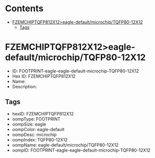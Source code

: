 



Contents
========

* [FZEMCHIPTQFP812X12>eagle-default/microchip/TQFP80-12X12](#fzemchiptqfp812x12eagle-defaultmicrochiptqfp80-12x12)
	* [Tags](#tags)

# FZEMCHIPTQFP812X12>eagle-default/microchip/TQFP80-12X12

- ID: FOOTPRINT-eagle-eagle-default-microchip-TQFP80-12X12
- Hex ID: FZEMCHIPTQFP812X12
- Name: 
- Description: 

## Tags

- hexID: FZEMCHIPTQFP812X12
- oompType: FOOTPRINT
- oompSize: eagle
- oompColor: eagle-default
- oompDesc: microchip
- oompIndex: TQFP80-12X12
- oompName: eagle-default/microchip/TQFP80-12X12
- oompID: FOOTPRINT-eagle-eagle-default-microchip-TQFP80-12X12

